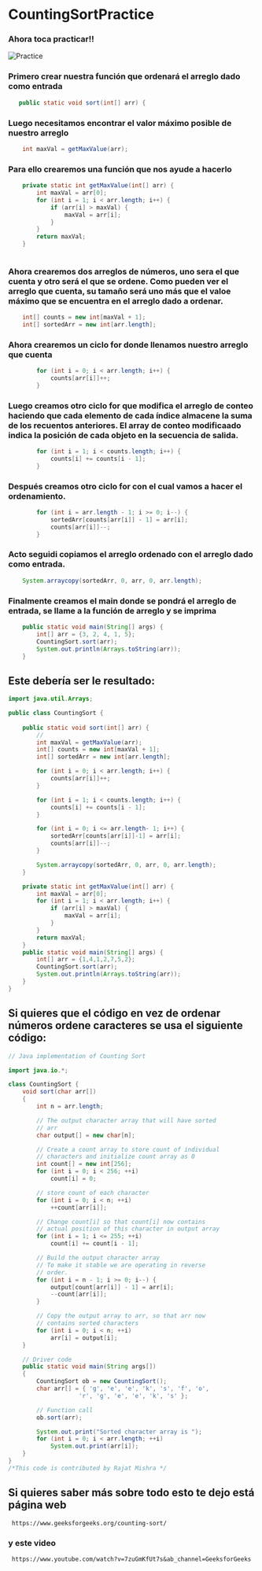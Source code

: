 # CountingSortPractice
 
### Ahora toca practicar!!
![Practice](https://user-images.githubusercontent.com/97609743/223197070-5b2a0730-85b3-4c22-a231-2a80ae5da015.png)

### Primero crear nuestra función que ordenará el arreglo dado como entrada

``` java
   public static void sort(int[] arr) {
```

### Luego necesitamos encontrar el valor máximo posible de nuestro arreglo

``` java
    int maxVal = getMaxValue(arr);
```

### Para ello crearemos una función que nos ayude a hacerlo

``` java
    private static int getMaxValue(int[] arr) {
        int maxVal = arr[0];
        for (int i = 1; i < arr.length; i++) {
            if (arr[i] > maxVal) {
                maxVal = arr[i];
            }
        }
        return maxVal;
    }
    
```

### Ahora crearemos dos arreglos de números, uno sera el que cuenta y otro será el que se ordene. Como pueden ver el arreglo que cuenta, su tamaño será uno más que el valoe máximo que se encuentra en el arreglo dado a ordenar.

```java 
    int[] counts = new int[maxVal + 1];
    int[] sortedArr = new int[arr.length];

```

### Ahora crearemos un ciclo for donde llenamos nuestro arreglo que cuenta

``` java
        for (int i = 0; i < arr.length; i++) {
            counts[arr[i]]++;
        }
```

### Luego creamos otro ciclo for que modifica el arreglo de conteo haciendo que cada elemento de cada índice almacene la suma de los recuentos anteriores. El array de conteo modificaado indica la posición de cada objeto en la secuencia de salida.

``` java 
        for (int i = 1; i < counts.length; i++) {
            counts[i] += counts[i - 1];
        }
```
### Después creamos otro ciclo for con el cual vamos a hacer el ordenamiento.

``` java
        for (int i = arr.length - 1; i >= 0; i--) {
            sortedArr[counts[arr[i]] - 1] = arr[i];
            counts[arr[i]]--;
        }
```

### Acto seguidi copiamos el arreglo ordenado con el arreglo dado como entrada.

``` java 
    System.arraycopy(sortedArr, 0, arr, 0, arr.length);
```

### Finalmente creamos el main donde se pondrá el arreglo de entrada, se llame a la función de arreglo y se imprima

```  java
    public static void main(String[] args) {
        int[] arr = {3, 2, 4, 1, 5};
        CountingSort.sort(arr);
        System.out.println(Arrays.toString(arr));
    }
```

## Este debería ser le resultado:

```  java
import java.util.Arrays;

public class CountingSort {
    
    public static void sort(int[] arr) {
        //
        int maxVal = getMaxValue(arr);
        int[] counts = new int[maxVal + 1];
        int[] sortedArr = new int[arr.length];

        for (int i = 0; i < arr.length; i++) {
            counts[arr[i]]++;
        }

        for (int i = 1; i < counts.length; i++) {
            counts[i] += counts[i - 1];
        }

        for (int i = 0; i <= arr.length- 1; i++) {
            sortedArr[counts[arr[i]]-1] = arr[i];
            counts[arr[i]]--;
        }

        System.arraycopy(sortedArr, 0, arr, 0, arr.length);
    }

    private static int getMaxValue(int[] arr) {
        int maxVal = arr[0];
        for (int i = 1; i < arr.length; i++) {
            if (arr[i] > maxVal) {
                maxVal = arr[i];
            }
        }
        return maxVal;
    }
    public static void main(String[] args) {
        int[] arr = {1,4,1,2,7,5,2};
        CountingSort.sort(arr);
        System.out.println(Arrays.toString(arr));
    }
}
```
## Si quieres que el código en vez de ordenar números ordene caracteres se usa el siguiente código:
```java
// Java implementation of Counting Sort

import java.io.*;

class CountingSort {
	void sort(char arr[])
	{
		int n = arr.length;

		// The output character array that will have sorted
		// arr
		char output[] = new char[n];

		// Create a count array to store count of individual
		// characters and initialize count array as 0
		int count[] = new int[256];
		for (int i = 0; i < 256; ++i)
			count[i] = 0;

		// store count of each character
		for (int i = 0; i < n; ++i)
			++count[arr[i]];

		// Change count[i] so that count[i] now contains
		// actual position of this character in output array
		for (int i = 1; i <= 255; ++i)
			count[i] += count[i - 1];

		// Build the output character array
		// To make it stable we are operating in reverse
		// order.
		for (int i = n - 1; i >= 0; i--) {
			output[count[arr[i]] - 1] = arr[i];
			--count[arr[i]];
		}

		// Copy the output array to arr, so that arr now
		// contains sorted characters
		for (int i = 0; i < n; ++i)
			arr[i] = output[i];
	}

	// Driver code
	public static void main(String args[])
	{
		CountingSort ob = new CountingSort();
		char arr[] = { 'g', 'e', 'e', 'k', 's', 'f', 'o',
					'r', 'g', 'e', 'e', 'k', 's' };

		// Function call
		ob.sort(arr);

		System.out.print("Sorted character array is ");
		for (int i = 0; i < arr.length; ++i)
			System.out.print(arr[i]);
	}
}
/*This code is contributed by Rajat Mishra */

```
## Si quieres saber más sobre todo esto te dejo está página web
```
 https://www.geeksforgeeks.org/counting-sort/
```
###  y este video
```
 https://www.youtube.com/watch?v=7zuGmKfUt7s&ab_channel=GeeksforGeeks
```
